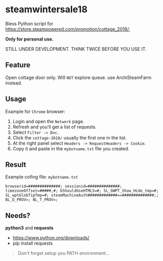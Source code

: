 steamwintersale18
======
Bless Python script for https://store.steampowered.com/promotion/cottage_2018/;

**Only for personal use.**

STILL UNDER DEVELOPMENT. THINK TWICE BEFORE YOU USE IT.


Feature
------
Open cottage door only.
Will `NOT` explore queue. use ArchiSteamFarm instead.


Usage
------
Example for `Chrome` browser:
1. Login and open the `Network` page.
2. Refresh and you'll get a list of requests.
3. Select `Filter -> Doc`.
4. Click the `cottage-2018/` usually the first one in the list.
5. At the right panel select `Headers -> RequestHeaders -> Cookie`.
6. Copy it and paste in the `mybotname.txt` file you created.


Result
------
Example cofing file: `mybotname.txt`
```text
browserid=##############; sessionid=##############; timezoneOffset=#####,#; bShouldUseHTML5=#; SL_GWPT_Show_Hide_tmp=#; SL_wptGlobTipTmp=#; steamMachineAuth#############==##############;; BL_D_PROV=; BL_T_PROV=;
```


Needs?
------
**python3** and **requests**

* https://www.python.org/downloads/
* pip install requests

> Don't forget setup you PATH environment...
